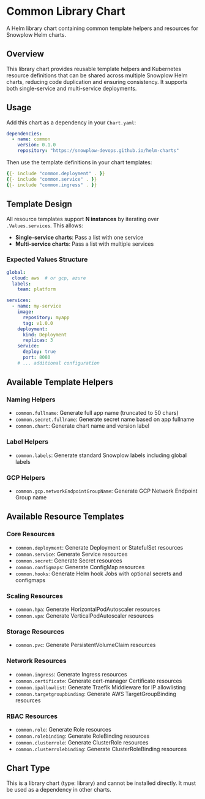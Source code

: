 # Common Library Chart

A Helm library chart containing common template helpers and resources for Snowplow Helm charts.

## Overview

This library chart provides reusable template helpers and Kubernetes resource definitions that can be shared across multiple Snowplow Helm charts, reducing code duplication and ensuring consistency. It supports both single-service and multi-service deployments.

## Usage

Add this chart as a dependency in your `Chart.yaml`:

```yaml
dependencies:
  - name: common
    version: 0.1.0
    repository: "https://snowplow-devops.github.io/helm-charts"
```

Then use the template definitions in your chart templates:

```yaml
{{- include "common.deployment" . }}
{{- include "common.service" . }}
{{- include "common.ingress" . }}
```

## Template Design

All resource templates support **N instances** by iterating over `.Values.services`. This allows:
- **Single-service charts**: Pass a list with one service
- **Multi-service charts**: Pass a list with multiple services

### Expected Values Structure

```yaml
global:
  cloud: aws  # or gcp, azure
  labels:
    team: platform

services:
  - name: my-service
    image:
      repository: myapp
      tag: v1.0.0
    deployment:
      kind: Deployment
      replicas: 3
    service:
      deploy: true
      port: 8080
    # ... additional configuration
```

## Available Template Helpers

### Naming Helpers

- `common.fullname`: Generate full app name (truncated to 50 chars)
- `common.secret.fullname`: Generate secret name based on app fullname
- `common.chart`: Generate chart name and version label

### Label Helpers

- `common.labels`: Generate standard Snowplow labels including global labels

### GCP Helpers

- `common.gcp.networkEndpointGroupName`: Generate GCP Network Endpoint Group name

## Available Resource Templates

### Core Resources

- `common.deployment`: Generate Deployment or StatefulSet resources
- `common.service`: Generate Service resources
- `common.secret`: Generate Secret resources
- `common.configmaps`: Generate ConfigMap resources
- `common.hooks`: Generate Helm hook Jobs with optional secrets and configmaps

### Scaling Resources

- `common.hpa`: Generate HorizontalPodAutoscaler resources
- `common.vpa`: Generate VerticalPodAutoscaler resources

### Storage Resources

- `common.pvc`: Generate PersistentVolumeClaim resources

### Network Resources

- `common.ingress`: Generate Ingress resources
- `common.certificate`: Generate cert-manager Certificate resources
- `common.ipallowlist`: Generate Traefik Middleware for IP allowlisting
- `common.targetgroupbinding`: Generate AWS TargetGroupBinding resources

### RBAC Resources

- `common.role`: Generate Role resources
- `common.rolebinding`: Generate RoleBinding resources
- `common.clusterrole`: Generate ClusterRole resources
- `common.clusterrolebinding`: Generate ClusterRoleBinding resources

## Chart Type

This is a library chart (type: library) and cannot be installed directly. It must be used as a dependency in other charts.
